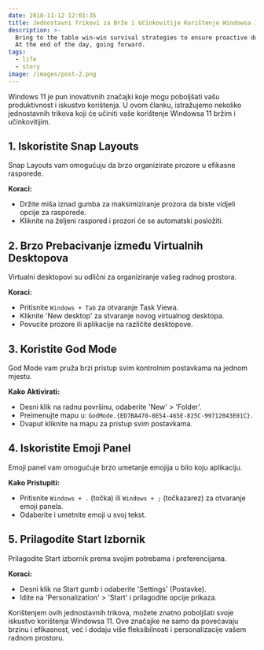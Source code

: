 ```yaml
---
date: 2018-11-12 12:01:35
title: Jednostavni Trikovi za Brže i Učinkovitije Korištenje Windowsa 11
description: >-
  Bring to the table win-win survival strategies to ensure proactive domination.
  At the end of the day, going forward.
tags:
  - life
  - story
image: /images/post-2.png
---
```

Windows 11 je pun inovativnih značajki koje mogu poboljšati vašu produktivnost i iskustvo korištenja. U ovom članku, istražujemo nekoliko jednostavnih trikova koji će učiniti vaše korištenje Windowsa 11 bržim i učinkovitijim.

## 1. Iskoristite Snap Layouts
Snap Layouts vam omogućuju da brzo organizirate prozore u efikasne rasporede.

**Koraci:**
- Držite miša iznad gumba za maksimiziranje prozora da biste vidjeli opcije za rasporede.
- Kliknite na željeni raspored i prozori će se automatski posložiti.

## 2. Brzo Prebacivanje između Virtualnih Desktopova
Virtualni desktopovi su odlični za organiziranje vašeg radnog prostora.

**Koraci:**
- Pritisnite `Windows + Tab` za otvaranje Task Viewa.
- Kliknite 'New desktop' za stvaranje novog virtualnog desktopa.
- Povucite prozore ili aplikacije na različite desktopove.

## 3. Koristite God Mode
God Mode vam pruža brzi pristup svim kontrolnim postavkama na jednom mjestu.

**Kako Aktivirati:**
- Desni klik na radnu površinu, odaberite 'New' > 'Folder'.
- Preimenujte mapu u: `GodMode.{ED7BA470-8E54-465E-825C-99712043E01C}`.
- Dvaput kliknite na mapu za pristup svim postavkama.

## 4. Iskoristite Emoji Panel
Emoji panel vam omogućuje brzo umetanje emojija u bilo koju aplikaciju.

**Kako Pristupiti:**
- Pritisnite `Windows + .` (točka) ili `Windows + ;` (točkazarez) za otvaranje emoji panela.
- Odaberite i umetnite emoji u svoj tekst.

## 5. Prilagodite Start Izbornik
Prilagodite Start izbornik prema svojim potrebama i preferencijama.

**Koraci:**
- Desni klik na Start gumb i odaberite 'Settings' (Postavke).
- Idite na 'Personalization' > 'Start' i prilagodite opcije prikaza.

Korištenjem ovih jednostavnih trikova, možete znatno poboljšati svoje iskustvo korištenja Windowsa 11. Ove značajke ne samo da povećavaju brzinu i efikasnost, već i dodaju više fleksibilnosti i personalizacije vašem radnom prostoru.
